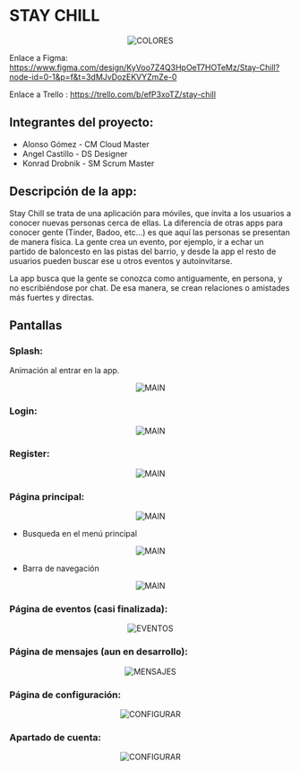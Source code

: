 # STAY CHILL
<p align="center">
  <img src="imagenes/StayChill.svg" alt="COLORES" />
</p>

Enlace a Figma: https://www.figma.com/design/KyVoo7Z4Q3HpOeT7HOTeMz/Stay-Chill?node-id=0-1&p=f&t=3dMJvDozEKVYZmZe-0

Enlace a Trello : https://trello.com/b/efP3xoTZ/stay-chill


## Integrantes del proyecto:

- Alonso Gómez - CM Cloud Master
- Angel Castillo - DS Designer
- Konrad Drobnik - SM Scrum Master


## Descripción de la app:

Stay Chill se trata de una aplicación para móviles, que invita a los usuarios a conocer nuevas personas cerca de ellas.
La diferencia de otras apps para conocer gente (Tinder, Badoo, etc...) es que aquí las personas se presentan de manera física. La gente crea un evento, por ejemplo, ir a echar un partido de baloncesto en las pistas del barrio, y desde la app el resto de usuarios pueden buscar ese u otros eventos y autoinvitarse.

La app busca que la gente se conozca como antiguamente, en persona, y no escribiéndose por chat. De esa manera, se crean relaciones o amistades más fuertes y directas.



## Pantallas

### Splash:

Animación al entrar en la app.

<p align="center">
  <img src="imagenes/pantalla_1_splash.jpg" alt="MAIN" />
</p>


### Login:

<p align="center">
  <img src="imagenes/pantalla_2_login.jpg" alt="MAIN" />
</p>


### Register:

<p align="center">
  <img src="imagenes/pantalla_3_register.jpg" alt="MAIN" />
</p>


### Página principal:

<p align="center">
  <img src="imagenes/pantalla_4_main.jpg" alt="MAIN" />
</p>

- Busqueda en el menú principal
<p align="center">
  <img src="imagenes/pantalla_4b_busqueda.jpg" alt="MAIN" />
</p>

- Barra de navegación
<p align="center">
  <img src="imagenes/pantalla_4a_menunavigation.jpg" alt="MAIN" />
</p>


### Página de eventos (casi finalizada):

<p align="center">
  <img src="imagenes/pantalla_4d_calendario.jpg" alt="EVENTOS" />
</p>


### Página de mensajes (aun en desarrollo):

<p align="center">
  <img src="imagenes/mensajes.jpg" alt="MENSAJES" />
</p>


### Página de configuración:

<p align="center">
  <img src="imagenes/pantalla_5_fragmentopciones.jpg" alt="CONFIGURAR" />
</p>

### Apartado de cuenta:

<p align="center">
  <img src="imagenes/pantalla_5a_cuenta.jpg" alt="CONFIGURAR" />
</p>
